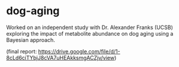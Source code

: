 # dog-aging

Worked on an independent study with Dr. Alexander Franks (UCSB) exploring the impact of metabolite abundance on dog aging using a Bayesian approach. 

(final report: https://drive.google.com/file/d/1-8cLd6ciTYbjJ8cVA7uHEAkksmgACZjv/view) 
